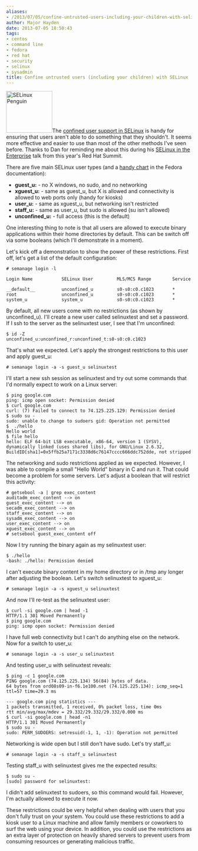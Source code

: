 ```yaml
---
aliases:
- /2013/07/05/confine-untrusted-users-including-your-children-with-selinux/
author: Major Hayden
date: 2013-07-05 18:50:43
tags:
- centos
- command line
- fedora
- red hat
- security
- selinux
- sysadmin
title: Confine untrusted users (including your children) with SELinux
---
```


[<img src="https://major.io/wp-content/uploads/2011/09/selinux-penguin-125.png" alt="SELinux Penguin" width="125" height="113" class="alignright size-full wp-image-2532" />][1]The [confined user support in SELinux][2] is handy for ensuring that users aren't able to do something that they shouldn't. It seems more effective and easier to use than most of the other methods I've seen before. Thanks to Dan for reminding me about this during his [SELinux in the Enterprise][3] talk from this year's Red Hat Summit.

There are five main SELinux user types (and a [handy chart][4] in the Fedora documentation):

  * **guest_u:** - no X windows, no sudo, and no networking
  * **xguest_u:** - same as guest_u, but X is allowed and connectivity is allowed to web ports only (handy for kiosks)
  * **user_u:** - same as xguest_u, but networking isn't restricted
  * **staff_u:** - same as user_u, but sudo is allowed (su isn't allowed)
  * **unconfined_u:** - full access (this is the default)

One interesting thing to note is that all users are allowed to execute binary applications within their home directories by default. This can be switch off via some booleans (which I'll demonstrate in a moment).

Let's kick off a demonstration to show the power of these restrictions. First off, let's get a list of the default configuration:

```
# semanage login -l

Login Name           SELinux User         MLS/MCS Range        Service

__default__          unconfined_u         s0-s0:c0.c1023       *
root                 unconfined_u         s0-s0:c0.c1023       *
system_u             system_u             s0-s0:c0.c1023       *
```


By default, all new users come with no restrictions (as shown by unconfined_u). I'll create a new user called selinuxtest and set a password. If I ssh to the server as the selinuxtest user, I see that I'm unconfined:

```
$ id -Z
unconfined_u:unconfined_r:unconfined_t:s0-s0:c0.c1023
```


That's what we expected. Let's apply the strongest restrictions to this user and apply guest_u:

```
# semanage login -a -s guest_u selinuxtest
```


I'll start a new ssh session as selinuxtest and try out some commands that I'd normally expect to work on a Linux server:

```
$ ping google.com
ping: icmp open socket: Permission denied
$ curl google.com
curl: (7) Failed to connect to 74.125.225.129: Permission denied
$ sudo su -
sudo: unable to change to sudoers gid: Operation not permitted
$  ./hello
Hello world
$ file hello
hello: ELF 64-bit LSB executable, x86-64, version 1 (SYSV), dynamically linked (uses shared libs), for GNU/Linux 2.6.32, BuildID[sha1]=0x5ffb25a7171c3338d6c76147cccc666ddc752dde, not stripped
```


The networking and sudo restrictions applied as we expected. However, I was able to compile a small "Hello World" binary in C and run it. That could become a problem for some servers. Let's adjust a boolean that will restrict this activity:

```
# getsebool -a | grep exec_content
auditadm_exec_content --> on
guest_exec_content --> on
secadm_exec_content --> on
staff_exec_content --> on
sysadm_exec_content --> on
user_exec_content --> on
xguest_exec_content --> on
# setsebool guest_exec_content off
```


Now I try running the binary again as my selinuxtest user:

```
$ ./hello
-bash: ./hello: Permission denied
```


I can't execute binary content in my home directory or in /tmp any longer after adjusting the boolean. Let's switch selinuxtest to xguest_u:

```
# semanage login -a -s xguest_u selinuxtest
```


And now I'll re-test as the selinuxtest user:

```
$ curl -si google.com | head -1
HTTP/1.1 301 Moved Permanently
$ ping google.com
ping: icmp open socket: Permission denied
```


I have full web connectivity but I can't do anything else on the network. Now for a switch to user_u:

```
# semanage login -a -s user_u selinuxtest
```


And testing user_u with selinuxtest reveals:

```
$ ping -c 1 google.com
PING google.com (74.125.225.134) 56(84) bytes of data.
64 bytes from ord08s09-in-f6.1e100.net (74.125.225.134): icmp_seq=1 ttl=57 time=29.3 ms

--- google.com ping statistics ---
1 packets transmitted, 1 received, 0% packet loss, time 0ms
rtt min/avg/max/mdev = 29.332/29.332/29.332/0.000 ms
$ curl -si google.com | head -n1
HTTP/1.1 301 Moved Permanently
$ sudo su -
sudo: PERM_SUDOERS: setresuid(-1, 1, -1): Operation not permitted
```


Networking is wide open but I still don't have sudo. Let's try staff_u:

```
# semanage login -a -s staff_u selinuxtest
```


Testing staff_u with selinuxtest gives me the expected results:

```
$ sudo su -
[sudo] password for selinuxtest:
```


I didn't add selinuxtest to sudoers, so this command would fail. However, I'm actually allowed to execute it now.

These restrictions could be very helpful when dealing with users that you don't fully trust on your system. You could use these restrictions to add a kiosk user to a Linux machine and allow family members or coworkers to surf the web using your device. In addition, you could use the restrictions as an extra layer of protection on heavily shared servers to prevent users from consuming resources or generating malicious traffic.

 [1]: https://major.io/wp-content/uploads/2011/09/selinux-penguin-125.png
 [2]: https://danwalsh.livejournal.com/10461.html?thread=88029
 [3]: https://rhsummit.files.wordpress.com/2013/06/summitselinuxenterprise.pdf
 [4]: https://docs.fedoraproject.org/en-US/Fedora/12/html/Security-Enhanced_Linux/sect-Security-Enhanced_Linux-Targeted_Policy-Confined_and_Unconfined_Users.html
